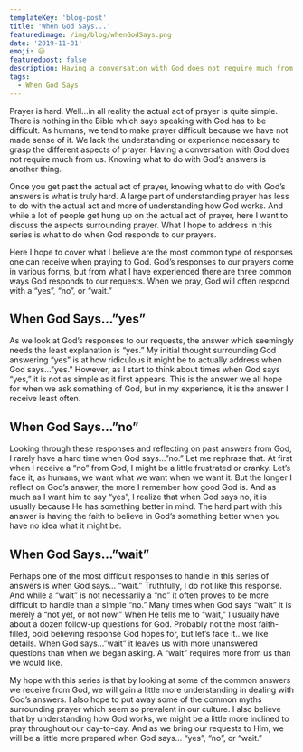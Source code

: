 ```yaml
---
templateKey: 'blog-post'
title: 'When God Says...'
featuredimage: /img/blog/whenGodSays.png
date: '2019-11-01'
emoji: 😃
featuredpost: false
description: Having a conversation with God does not require much from us. Knowing what to do with God’s answers is another thing. Once you get past the actual act of prayer, knowing what to do with God’s answers is what is truly hard. A large part of understanding prayer has less to do with the actual act and more of understanding how God works.
tags:
  - When God Says
---
```


Prayer is hard. Well…in all reality the actual act of prayer is quite simple. There is nothing in the Bible which says speaking with God has to be difficult. As humans, we tend to make prayer difficult because we have not made sense of it. We lack the understanding or experience necessary to grasp the different aspects of prayer. Having a conversation with God does not require much from us. Knowing what to do with God’s answers is another thing.

Once you get past the actual act of prayer, knowing what to do with God’s answers is what is truly hard. A large part of understanding prayer has less to do with the actual act and more of understanding how God works. And while a lot of people get hung up on the actual act of prayer, here I want to discuss the aspects surrounding prayer. What I hope to address in this series is what to do when God responds to our prayers.

Here I hope to cover what I believe are the most common type of responses one can receive when praying to God. God’s responses to our prayers come in various forms, but from what I have experienced there are three common ways God responds to our requests. When we pray, God will often respond with a “yes”, “no”, or “wait.”

## When God Says…”yes”

As we look at God’s responses to our requests, the answer which seemingly needs the least explanation is “yes.” My initial thought surrounding God answering “yes” is at how ridiculous it might be to actually address when God says…”yes.” However, as I start to think about times when God says “yes,” it is not as simple as it first appears. This is the answer we all hope for when we ask something of God, but in my experience, it is the answer I receive least often.</p>

## When God Says…”no”

Looking through these responses and reflecting on past answers from God, I rarely have a hard time when God says…”no.” Let me rephrase that. At first when I receive a “no” from God, I might be a little frustrated or cranky. Let’s face it, as humans, we want what we want when we want it. But the longer I reflect on God’s answer, the more I remember how good God is. And as much as I want him to say “yes”, I realize that when God says no, it is usually because He has something better in mind. The hard part with this answer is having the faith to believe in God’s something better when you have no idea what it might be.

## When God Says…”wait”

Perhaps one of the most difficult responses to handle in this series of answers is when God says… “wait.” Truthfully, I do not like this response. And while a “wait” is not necessarily a “no” it often proves to be more difficult to handle than a simple “no.” Many times when God says “wait” it is merely a “not yet, or not now.” When He tells me to “wait,” I usually have about a dozen follow-up questions for God. Probably not the most faith-filled, bold believing response God hopes for, but let’s face it…we like details. When God says…”wait” it leaves us with more unanswered questions than when we began asking. A “wait” requires more from us than we would like.</p><p>My hope with this series is that by looking at some of the common answers we receive from God, we will gain a little more understanding in dealing with God’s answers. I also hope to put away some of the common myths surrounding prayer which seem so prevalent in our culture. I also believe that by understanding how God works, we might be a little more inclined to pray throughout our day-to-day. And as we bring our requests to Him, we will be a little more prepared when God says… “yes”, “no”, or “wait.”
